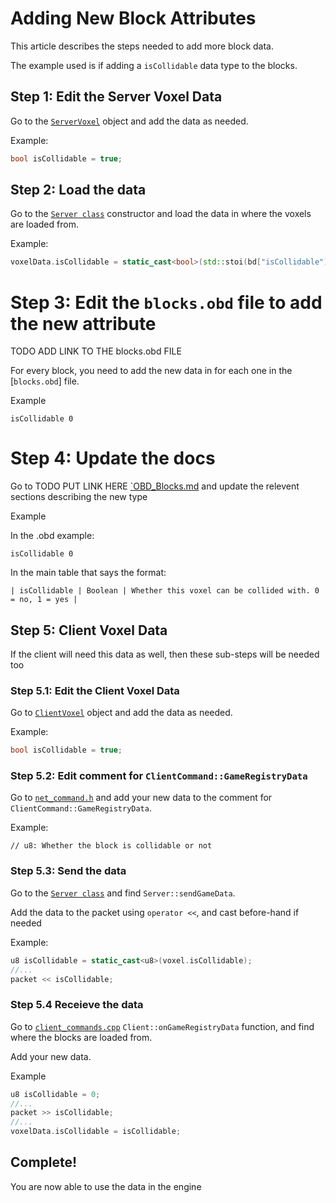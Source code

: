 # Adding New Block Attributes

This article describes the steps needed to add more block data.

The example used is if adding a `isCollidable` data type to the blocks.

## Step 1: Edit the Server Voxel Data

Go to the [`ServerVoxel`](https://github.com/Hopson97/open-builder/blob/master/src/server/world/server_voxel.cpp) object and add the data as needed.

Example:

```cpp
bool isCollidable = true;
```

## Step 2: Load the data

Go to the [`Server class`](https://github.com/Hopson97/open-builder/blob/master/src/server/network/server.cpp) constructor and load the data in where the voxels are loaded from.

Example:

```cpp
voxelData.isCollidable = static_cast<bool>(std::stoi(bd["isCollidable"]));
```

# Step 3: Edit the `blocks.obd` file to add the new attribute

TODO ADD LINK TO THE blocks.obd FILE

For every block, you need to add the new data in for each one in the [`blocks.obd`] file.

Example

```
isCollidable 0
```

# Step 4: Update the docs

Go to TODO PUT LINK HERE [`OBD_Blocks.md]() and update the relevent sections describing the new type

Example

In the .obd example:

```
isCollidable 0
```

In the main table that says the format:

`| isCollidable | Boolean | Whether this voxel can be collided with. 0 = no, 1 = yes |`


## Step 5: Client Voxel Data

If the client will need this data as well, then these sub-steps will be needed too


### Step 5.1: Edit the Client Voxel Data 

Go to [`ClientVoxel`](https://github.com/Hopson97/open-builder/blob/master/src/client/world/client_voxel.cpp) object and add the data as needed.


Example:

```cpp
bool isCollidable = true;
```

### Step 5.2: Edit comment for `ClientCommand::GameRegistryData`

Go to [`net_command.h`](https://github.com/Hopson97/open-builder/blob/master/src/common/common/network/net_command.h`) and add your new data to the comment for `ClientCommand::GameRegistryData`.

Example:

`// u8: Whether the block is collidable or not`

### Step 5.3: Send the data

Go to the [`Server class`](https://github.com/Hopson97/open-builder/blob/master/src/server/network/server.cpp) and find `Server::sendGameData`.

Add the data to the packet using `operator <<`, and cast before-hand if needed

Example:

```cpp
u8 isCollidable = static_cast<u8>(voxel.isCollidable);
//...
packet << isCollidable;
```
### Step 5.4 Receieve the data


Go to [`client_commands.cpp`](https://github.com/Hopson97/open-builder/blob/master/src/client/network/client_commands.cpp) `Client::onGameRegistryData` function, and find where the blocks are loaded from.

Add your new data.

Example

```cpp
u8 isCollidable = 0;
//...
packet >> isCollidable;
//...
voxelData.isCollidable = isCollidable;
```

## Complete!

You are now able to use the data in the engine
